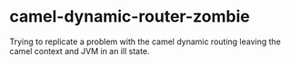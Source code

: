 camel-dynamic-router-zombie
===========================

Trying to replicate a problem with the camel dynamic routing leaving the camel context and JVM in an ill state.
